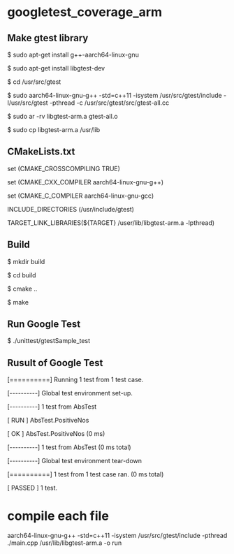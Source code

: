 # googletest_coverage_arm

## Make gtest library
\$ sudo apt-get install g++-aarch64-linux-gnu

\$ sudo apt-get install libgtest-dev

\$ cd /usr/src/gtest

\$ sudo aarch64-linux-gnu-g++ -std=c++11 -isystem /usr/src/gtest/include -I/usr/src/gtest -pthread -c /usr/src/gtest/src/gtest-all.cc

\$ sudo ar -rv libgtest-arm.a gtest-all.o

\$ sudo cp libgtest-arm.a /usr/lib

## CMakeLists.txt
set (CMAKE_CROSSCOMPILING TRUE)

set (CMAKE_CXX_COMPILER aarch64-linux-gnu-g++)

set (CMAKE_C_COMPILER aarch64-linux-gnu-gcc)

INCLUDE_DIRECTORIES (/usr/include/gtest)

TARGET_LINK_LIBRARIES(${TARGET} /user/lib/libgtest-arm.a -lpthread)

## Build
\$ mkdir build

\$ cd build

\$ cmake ..

\$ make

## Run Google Test
\$ ./unittest/gtestSample_test

## Rusult of Google Test
[==========] Running 1 test from 1 test case.

[----------] Global test environment set-up.

[----------] 1 test from AbsTest

[ RUN      ] AbsTest.PositiveNos

[       OK ] AbsTest.PositiveNos (0 ms)

[----------] 1 test from AbsTest (0 ms total)


[----------] Global test environment tear-down

[==========] 1 test from 1 test case ran. (0 ms total)

[  PASSED  ] 1 test.

# compile each file
aarch64-linux-gnu-g++ -std=c++11 -isystem /usr/src/gtest/include -pthread ./main.cpp /usr/lib/libgtest-arm.a -o run
